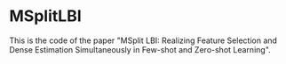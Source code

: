 # MSplitLBI
This is the code of the paper "MSplit LBI: Realizing Feature Selection and Dense Estimation Simultaneously in Few-shot and Zero-shot Learning".
